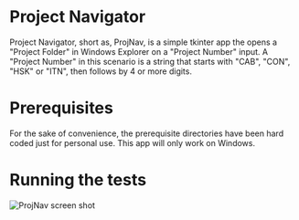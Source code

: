 # Project Navigator
Project Navigator, short as, ProjNav, is a simple tkinter app the opens a "Project Folder" in Windows Explorer on a "Project Number" input. 
A "Project Number" in this scenario is a string that starts with "CAB", "CON", "HSK" or "ITN", then follows by 4 or more digits. 

# Prerequisites
For the sake of convenience, the prerequisite directories have been hard coded just for personal use. 
This app will only work on Windows. 

# Running the tests
![ProjNav screen shot](https://raw.githubusercontent.com/ProjNav/master/img/projnav.PNG)